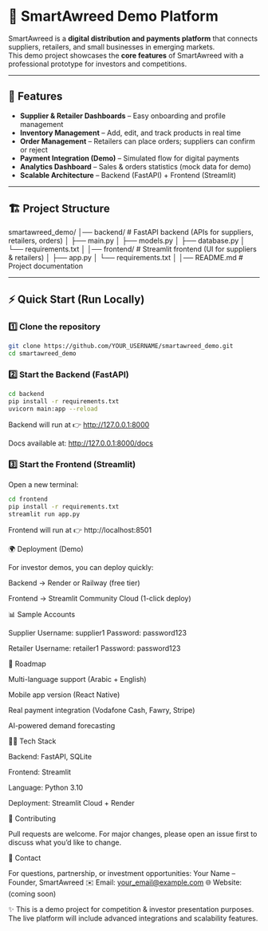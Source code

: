# 🌟 SmartAwreed Demo Platform

SmartAwreed is a **digital distribution and payments platform** that connects suppliers, retailers, and small businesses in emerging markets.  
This demo project showcases the **core features** of SmartAwreed with a professional prototype for investors and competitions.

---

## 📌 Features

- **Supplier & Retailer Dashboards** – Easy onboarding and profile management  
- **Inventory Management** – Add, edit, and track products in real time  
- **Order Management** – Retailers can place orders; suppliers can confirm or reject  
- **Payment Integration (Demo)** – Simulated flow for digital payments  
- **Analytics Dashboard** – Sales & orders statistics (mock data for demo)  
- **Scalable Architecture** – Backend (FastAPI) + Frontend (Streamlit)

---

## 🏗️ Project Structure

smartawreed_demo/
│── backend/ # FastAPI backend (APIs for suppliers, retailers, orders)
│ ├── main.py
│ ├── models.py
│ ├── database.py
│ └── requirements.txt
│
│── frontend/ # Streamlit frontend (UI for suppliers & retailers)
│ ├── app.py
│ └── requirements.txt
│
│── README.md # Project documentation




---

## ⚡ Quick Start (Run Locally)

### 1️⃣ Clone the repository
```bash
git clone https://github.com/YOUR_USERNAME/smartawreed_demo.git
cd smartawreed_demo
```

###  2️⃣ Start the Backend (FastAPI)
```bash
cd backend
pip install -r requirements.txt
uvicorn main:app --reload
```


Backend will run at 👉 http://127.0.0.1:8000

Docs available at: http://127.0.0.1:8000/docs

### 3️⃣ Start the Frontend (Streamlit)

Open a new terminal:
```bash
cd frontend
pip install -r requirements.txt
streamlit run app.py
```


Frontend will run at 👉 http://localhost:8501

🌍 Deployment (Demo)

For investor demos, you can deploy quickly:

Backend → Render or Railway (free tier)

Frontend → Streamlit Community Cloud (1-click deploy)

📊 Sample Accounts

Supplier
Username: supplier1
Password: password123

Retailer
Username: retailer1
Password: password123

🧭 Roadmap

Multi-language support (Arabic + English)

Mobile app version (React Native)

Real payment integration (Vodafone Cash, Fawry, Stripe)

AI-powered demand forecasting

👨‍💻 Tech Stack

Backend: FastAPI, SQLite

Frontend: Streamlit

Language: Python 3.10

Deployment: Streamlit Cloud + Render

🤝 Contributing

Pull requests are welcome. For major changes, please open an issue first to discuss what you’d like to change.

📧 Contact

For questions, partnership, or investment opportunities:
Your Name – Founder, SmartAwreed
✉️ Email: your_email@example.com
🌐 Website: (coming soon)

✨ This is a demo project for competition & investor presentation purposes. The live platform will include advanced integrations and scalability features.













